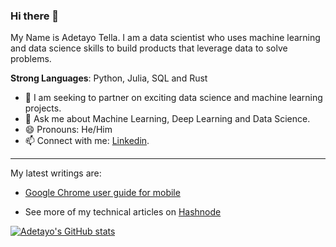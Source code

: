 ### Hi there 👋

My Name is Adetayo Tella. I am a data scientist who uses machine learning and data science skills to build products that leverage data to solve problems.

**Strong Languages**: Python, Julia, SQL and Rust 
  
- 👯 I am seeking to partner on exciting data science and machine learning projects.
- 💬 Ask me about Machine Learning, Deep Learning and Data Science.
- 😄 Pronouns: He/Him
- 📫 Connect with me: [Linkedin](https://www.linkedin.com/in/adetayotella).

--------------


My latest writings are:
 * [Google Chrome user guide for mobile](https://adetayotella.hashnode.dev/google-chrome-user-guide-for-mobile)
 
- See more of my technical articles on [Hashnode](https://adetayotella.hashnode.dev/)

[![Adetayo's GitHub stats](https://github-readme-stats.vercel.app/api?username=detayotella)](https://github.com/detayotella)
